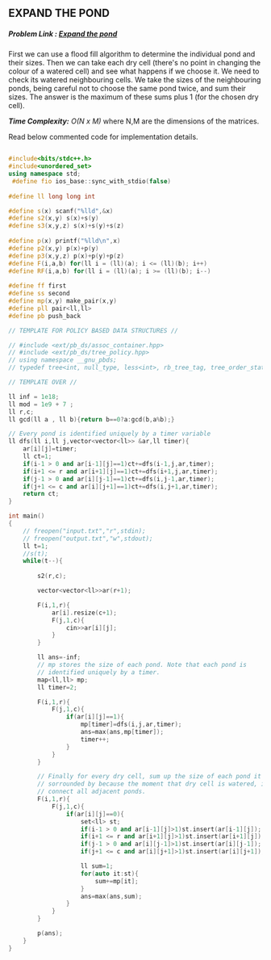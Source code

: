 ## EXPAND THE POND
##### Problem Link : [Expand the pond](https://hack.codingblocks.com/contests/c/1001/1227)  

First we can use a flood fill algorithm to determine the individual pond and their sizes. Then we can take each dry cell (there's no point in changing the colour of a watered cell) and see what happens if we choose it. We need to check its watered neighbouring cells. We take the sizes of the neighbouring ponds, being careful not to choose the same pond twice, and sum their sizes. The answer is the maximum of these sums plus 1 (for the chosen dry cell).

_**Time Complexity:** O(N x M)_ where N,M are the dimensions of the matrices.

Read below commented code for implementation details.
```C++

#include<bits/stdc++.h>
#include<unordered_set>
using namespace std;
 #define fio ios_base::sync_with_stdio(false)
 
#define ll long long int

#define s(x) scanf("%lld",&x)
#define s2(x,y) s(x)+s(y)
#define s3(x,y,z) s(x)+s(y)+s(z)
 
#define p(x) printf("%lld\n",x)
#define p2(x,y) p(x)+p(y)
#define p3(x,y,z) p(x)+p(y)+p(z)
#define F(i,a,b) for(ll i = (ll)(a); i <= (ll)(b); i++)
#define RF(i,a,b) for(ll i = (ll)(a); i >= (ll)(b); i--)
 
#define ff first
#define ss second
#define mp(x,y) make_pair(x,y)
#define pll pair<ll,ll>
#define pb push_back

// TEMPLATE FOR POLICY BASED DATA STRUCTURES //

// #include <ext/pb_ds/assoc_container.hpp>
// #include <ext/pb_ds/tree_policy.hpp>
// using namespace __gnu_pbds;
// typedef tree<int, null_type, less<int>, rb_tree_tag, tree_order_statistics_node_update> OST;

// TEMPLATE OVER //

ll inf = 1e18;
ll mod = 1e9 + 7 ;
ll r,c;
ll gcd(ll a , ll b){return b==0?a:gcd(b,a%b);}

// Every pond is identified uniquely by a timer variable
ll dfs(ll i,ll j,vector<vector<ll>> &ar,ll timer){
	ar[i][j]=timer;
	ll ct=1;
	if(i-1 > 0 and ar[i-1][j]==1)ct+=dfs(i-1,j,ar,timer);
	if(i+1 <= r and ar[i+1][j]==1)ct+=dfs(i+1,j,ar,timer);
	if(j-1 > 0 and ar[i][j-1]==1)ct+=dfs(i,j-1,ar,timer);
	if(j+1 <= c and ar[i][j+1]==1)ct+=dfs(i,j+1,ar,timer);
	return ct;
}

int main()
{
	// freopen("input.txt","r",stdin);
 	// freopen("output.txt","w",stdout);
	ll t=1;
	//s(t);
	while(t--){
		
		s2(r,c);

		vector<vector<ll>>ar(r+1);

		F(i,1,r){
			ar[i].resize(c+1);
			F(j,1,c){
				cin>>ar[i][j];
			}
		}

		ll ans=-inf;
		// mp stores the size of each pond. Note that each pond is 
		// identified uniquely by a timer.
		map<ll,ll> mp;
		ll timer=2;

		F(i,1,r){
			F(j,1,c){
				if(ar[i][j]==1){
					mp[timer]=dfs(i,j,ar,timer);
					ans=max(ans,mp[timer]);
					timer++;
				}
			}
		}

		// Finally for every dry cell, sum up the size of each pond it is
		// sorrounded by because the moment that dry cell is watered, it will
		// connect all adjacent ponds.
		F(i,1,r){
			F(j,1,c){
				if(ar[i][j]==0){
					set<ll> st;
					if(i-1 > 0 and ar[i-1][j]>1)st.insert(ar[i-1][j]);
					if(i+1 <= r and ar[i+1][j]>1)st.insert(ar[i+1][j]);
					if(j-1 > 0 and ar[i][j-1]>1)st.insert(ar[i][j-1]);
					if(j+1 <= c and ar[i][j+1]>1)st.insert(ar[i][j+1]);

					ll sum=1;
					for(auto it:st){
						sum+=mp[it];
					}
					ans=max(ans,sum);
				}
			}
		}

		p(ans);
	}
}

```